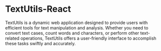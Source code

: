 # TextUtils-React
 TextUtils is a dynamic web application designed to provide users with efficient tools for text manipulation and analysis. Whether you need to convert text cases, count words and characters, or perform other text-related operations, TextUtils offers a user-friendly interface to accomplish these tasks swiftly and accurately.
